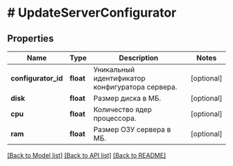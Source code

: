 # # UpdateServerConfigurator

## Properties

Name | Type | Description | Notes
------------ | ------------- | ------------- | -------------
**configurator_id** | **float** | Уникальный идентификатор конфигуратора сервера. | [optional]
**disk** | **float** | Размер диска в МБ. | [optional]
**cpu** | **float** | Количество ядер процессора. | [optional]
**ram** | **float** | Размер ОЗУ сервера в МБ. | [optional]

[[Back to Model list]](../../README.md#models) [[Back to API list]](../../README.md#endpoints) [[Back to README]](../../README.md)
